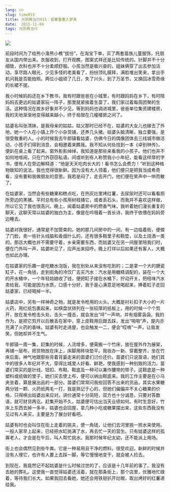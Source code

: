 ```yaml
---
lang: cn
slug: time015
title: 光阴典当行015：苗寨重重入梦来
date:  2015-11-04
tags: 光阴典当行
---
```

<!-- more -->
![](http://oouh9u8nz.bkt.gdipper.com//time015.jpg)

前段时间为了给熊小渔熊小樵“拔份”，在淘宝下单，买了两套苗族儿童服饰，托朋友从国内带出来。衣服收到，打开观瞧，图案式祥还是比较传统的。针脚并不十分细致，衣料也并不十分柔顺舒服。小孩当然是极兴奋的，姐妹俩穿了出去参加活动，享尽路人眼光，少见多怪的老美看了，纷纷顶礼膜拜，满脸堆出笑来，拿出手机问我是否能拍照。两位小姐顽了几日，失了兴头，到了万圣节，又换回冰雪奇缘的长裙不提。

我小时候妈妈还在乡下教书，我有时跟爸爸在小城里，有时跟妈妈在乡下，有时陪妈妈去更远的姑婆家玩一阵子，那里就紧挨着生苗了，我们家过着每周团聚的生活。这种情况在故乡好象并不少见，等到妈妈也调进城里，爸爸单位集资建楼房，我的天地渐渐地变得越来越小，终于局限在几幢楼房之间了。

姑婆名叫张清妹，是我母亲的姑姑，姑父那时已经不在，姑婆的大女儿也嫁去了外地，她一个人在小镇上开个小杂货铺，还养几头猪。姑婆头脑清晰，独立要强，是很受敬重的人。小的时候我去牛郎镇看姑婆，仿佛今日的偶像团体去三线城市做活动，小孩子们得到消息，会相邀着来瞧我。我不知从何处找到一本《卓别林传》，便趴在桌上看了起来。窗外影影绰绰，我知道是那些来看我的小孩子。他们也并不如何地喧闹，只在门外窃窃私语。间或听到有人称赞我小小年纪，能看这样厚的字书，便有人在旁边解释道：“他是天天吃肉长大的！看书怎么会费力！”听到这种格物致知的说法，我也觉得很新鲜。因为没有大人领着，他们便只是把我当成希奇看，没有要和我做朋友的意思。我若是闷了，走去开门，他们便在笑声中一哄而散了。

在姑婆家，当然会有些糖果和糕点吃，在热灰灶里烤红薯，去尿尿时还可以看看厕所旁边的黑猪。平时总有些小孩用树枝捅它，或者丢石头，而我并不喜欢这样做，所以它见了我也很高兴。晚上，闻着姑婆房中的燃香气味，我听着她们漫长重复的聊天，这聊天常以姑婆的独白为主，像是在吟哦着一首长诗，我终于依偎在妈妈旁边睡去。

姑婆对我很好，通常是不加管束的。她的那几间房中的一间，有一边临着街，便做了门脸，卖一些针头线脑和香烟什么的，还有很多鞋里子和鞋垫，以及土烧酒一类的。那店大概也并不需要守着，乡亲需要东西，而姑婆又在另一间屋里陪我们时，便在门外叫一声，姑婆听见了，应声出来招呼。晚上打烊以后如果还有客人，大概也如此办理。

在姑婆家的乐趣一是吃糖水泡饭，我在别处从来没有吃到的；二是拿一个大的搪瓷缸子，花一角钱，走到街角的冷饮厂去买汽水：汽水是用糖精调配的，装在一个大的开水桶中，一个年轻姑娘收了钱，便把缸子接在水桶下，拧动开关，把桔味汽水卖给我，可能是因为水质，口感十分好，我于是心满意足地喝起来，捧着缸子走回姑婆家，已经喝掉一半。

姑婆店中，另有一样神奇之物，就是发令枪用的火头。大概是衬衫扣子大小的一片火药，用红纸包裹起来，如棋盘状排列在一张较厚的纸板上，用的时候一个个剪开，放在发令枪击头处，击头一撞击，就会发出“呯”一声响，并有烟雾袅袅。我的作为，是把它剪开以后散丢在家中，穿上皮鞋用后跟去踩，发出“啪啪”声，屋内亦充满了火药的香味。姑婆有时走进屋，也会触发一二，便会“哎唷”一声，让我发笑，但她却并不生气。

牛郎镇一周一集，赶集的时候，人流增多，便需搬一个竹床，放在屋外作为展架，再铺一层布，把货物放在床上，床脚用砖块垫平。我妆办一新、穿戴整齐，坐在竹床后面，神气地跟那些背着背篓走来的苗婆们讨价还价。苗婆们只说苗语，她们其中的很多人年纪并不大，穿得比城里人好看、鲜艳，使我感到一种别致的活力。苗婆们常买的是针线、钮扣、布鞋、鞋底及一种可以兼作腰带的带子。这鞋底是一种塑料或纸做的里子，她们买去使上布，便可以纳出鞋底来。我的工作主要是在小马夹坐着，算是展出品的一部分。苗婆们常常问我些回答不出来的货品，其实水果糖两分钱一颗、火药纸两毛一打，我是熟记于心的，但她们偏偏并不关心糖果的价格，只得唤出姑婆出来应对。讲价通常十分简短，双方也十分诚恳，只要对答数语，就可财货两讫。赶集开始不久，姑婆便可估出当天业绩如何。有时生意好，竹床上东西去掉一多半，姑婆也会回屋，拿几种小吃或糖果摆出来，这些东西我没有见过有人来买，主要是为了展台好看吧。

姑婆有时也会叫住在街上走着的挑夫，使一角钱，让他们去河里挑一担水来使用。一般人家早上起来，已经把水缸挑满了水，再去忙一天的营生。只有姑婆这样的孤寡老人，才会是在午后，叫人帮忙挑水。我那时候年纪太幼，还不能派上用场。

街上也会偶然见到些牛粪。它是一种易用且干净的燃料，很受欢迎。新鲜的时候并没有人理它，也许有人要上去踩一脚，等它慢慢地变干，就会被人捡去。

到现在，我竟然记不起姑婆是什么时候过世的了，应该是十几年前的事了。我没有去她的葬礼。这使我一直觉得姑婆还活着，就在那条街上，那个店里，优雅地忙碌着，等待我们长大。如果我回去看她，她还会用铁钳扒开灶眼，取出烤好的红薯递给我。
